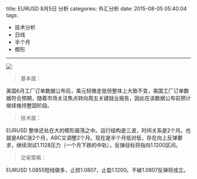 title: EURUSD 8月5日 分析
categories: 外汇分析
date: 2015-08-05 05:40:04
tags: 
- 技术分析
- 日线
- 半个月
- 楔形
---
![](http://eurusd.qiniudn.com/96.png)

>基本面：

美国6月工厂订单数据公布后，美元轻微走低但整体上大致不变，美国工厂订单数据符合预期，随着市场关注焦点转向周五关键就业报告，因此在该数据公布前预计继续维持整固阶段。

>技术面：

EURUSD 整体还处在大的楔形振荡之中。运行结构是三波，时间关系是2个月。也就是ABC涨2个月，ABC又调整2个月。现在是半个月低对低，存在向上反弹要求，继续测试1.1128压力（一个月下跌的中轨），反弹目标将指向1.1200区间。

>交易策略：

EURUSD 1.0855短线做多，止损1.0807，止盈1.1200。不破1.0807反弹将成立。

